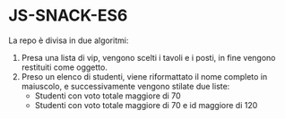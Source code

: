 # JS-SNACK-ES6
La repo è divisa in due algoritmi:
1. Presa una lista di vip, vengono scelti i tavoli e i posti, in fine vengono restituiti come oggetto.
1. Preso un elenco di studenti, viene riformattato il nome completo in maiuscolo, e successivamente vengono stilate due liste:
    - Studenti con voto totale maggiore di 70
    + Studenti con voto totale maggiore di 70 e id maggiore di 120